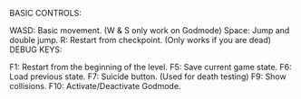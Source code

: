 BASIC CONTROLS:

WASD: Basic movement. (W & S only work on Godmode)
Space: Jump and double jump.
R: Restart from checkpoint. (Only works if you are dead)
DEBUG KEYS:

F1: Restart from the beginning of the level.
F5: Save current game state.
F6: Load previous state.
F7: Suicide button. (Used for death testing)
F9: Show collisions.
F10: Activate/Deactivate Godmode.
